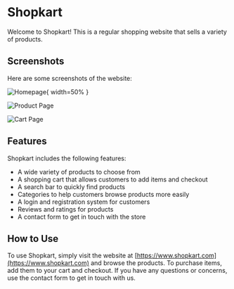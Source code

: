 # Shopkart

Welcome to Shopkart! This is a regular shopping website that sells a variety of products.

## Screenshots

Here are some screenshots of the website:

![Homepage](https://i.ibb.co/chqyjG5/netlify-app.jpg){ width=50% }

![Product Page](https://example.com/shopkart/product-page.png)

![Cart Page](https://example.com/shopkart/cart-page.png)

## Features

Shopkart includes the following features:

- A wide variety of products to choose from
- A shopping cart that allows customers to add items and checkout
- A search bar to quickly find products
- Categories to help customers browse products more easily
- A login and registration system for customers
- Reviews and ratings for products
- A contact form to get in touch with the store

## How to Use

To use Shopkart, simply visit the website at [https://www.shopkart.com](https://www.shopkart.com) and browse the products. To purchase items, add them to your cart and checkout. If you have any questions or concerns, use the contact form to get in touch with us.
